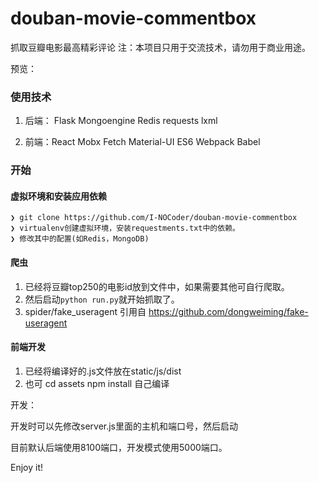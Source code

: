 # douban-movie-commentbox

抓取豆瓣电影最高精彩评论
注：本项目只用于交流技术，请勿用于商业用途。

预览：


### 使用技术

1. 后端： Flask  Mongoengine  Redis  requests  lxml 

2. 前端：React  Mobx  Fetch  Material-UI  ES6  Webpack  Babel

### 开始

#### 虚拟环境和安装应用依赖

```
❯ git clone https://github.com/I-NOCoder/douban-movie-commentbox
❯ virtualenv创建虚拟环境，安装requestments.txt中的依赖。
❯ 修改其中的配置(如Redis，MongoDB)
```

#### 爬虫

1. 已经将豆瓣top250的电影id放到文件中，如果需要其他可自行爬取。
2. 然后启动`python run.py`就开始抓取了。
3. spider/fake_useragent 引用自 https://github.com/dongweiming/fake-useragent

#### 前端开发
1. 已经将编译好的.js文件放在static/js/dist
2. 也可 cd assets npm install 自己编译


开发：

开发时可以先修改server.js里面的主机和端口号，然后启动

目前默认后端使用8100端口，开发模式使用5000端口。


Enjoy it!
